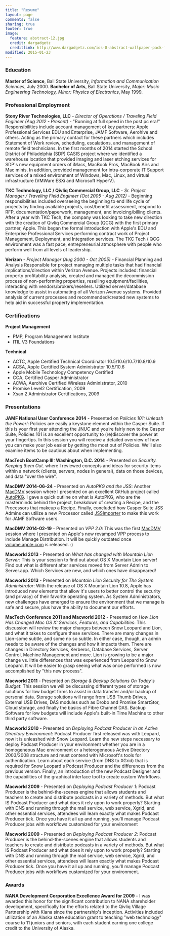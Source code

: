 ```yaml
---
title: "Resume"
layout: page
comments: false
sharing: true
footer: true
image:
  feature: abstract-12.jpg
  credit: dargadgetz
  creditlink: http://www.dargadgetz.com/ios-8-abstract-wallpaper-pack-for-iphone-5s-5c-and-ipod-touch-retina/
modified: 2015-01-23
---
```

### Education ###
**Master of Science**, Ball State University, *Information and Communication Sciences*, July 2000.
**Bachelor of Arts**, Ball State University, *Major: Music Engineering Technology, Minor: Physics of Electronics*, May 1999.

### Professional Employment ###
**Stony River Technologies, LLC** - *Director of Operations / Traveling Field Engineer (Aug 2012 - Present)* - "Running at full speed in the post pc era!"  Responsibilities include account management of key partners: Apple Professional Services EDU and Enterprise, JAMF Software, Aerohive and others.  Acting as the primary contact for these partners which includes Statement of Work review, scheduling, escalations, and management of remote field technicians.  In the first months of 2014 started the School District of Philadelphia (SDP) CASIS project where we identified a warehouse location that provided imaging and laser etching services for SDP's new equipment orders of iMacs, MacBook Pros, MacBook Airs and Mac minis.  In addition, provided management for intra-corporate IT Support services of a mixed environment of Windows, Mac, Linux, and virtual infrastructure (VMWare ESXi and Microsoft HyperV).  

**TKC Technology, LLC / Qivliq Commercial Group, LLC** - *Sr. Project Manager / Traveling Field Engineer (Oct 2005 - Aug 2012)* - Beginning responsibilities included overseeing the beginning to end life cycle of projects by finding available projects, cost/benefit assessment, respond to RFP, documentation/paperwork, management, and invoicing/billing clients. After a year with TKC Tech, the company was looking to take new direction with the creation of Qivliq Commercial Group (QCG) with the first primary partner, Apple. This began the formal introduction with Apple's EDU and Enterprise Professional Services performing contract work of Project Management, Deployment, and Integration services. The TKC Tech / QCG environment was a fast pace, entrepreneurial atmosphere with people who perform well from all levels of leadership.

**Verizon** - *Project Manager (Aug 2000 - Oct 2005)* - Financial Planning and Analysis Responsible for project managing multiple tasks that had financial implications/direction within Verizon Avenue. Projects included:  financial property profitability analysis, created and managed the decommission process of non-performing properties, reselling equipment/facilities, interacting with vendors/brokers/resellers. Utilized server/database knowledge to assist in automating of all Verizon Avenue systems. Provided analysis of current processes and recommended/created new systems to help aid in successful property implementation.

### Certifications ###

**Project Management**

*   PMP, Program Management Institute
*   ITIL V3 Foundations

**Technical**

*   ACTC, Apple Certified Technical Coordinator 10.5/10.6/10.7/10.8/10.9
*   ACSA, Apple Certified System Administrator 10.5/10.6
*   Apple Mobile Technology Competency Certified
*   CCA, Certified Casper Administrator
*   ACWA, Aerohive Certified Wireless Administrator, 2010
*   Promise Level2 Certification, 2009
*   Xsan 2 Administrator Certifications, 2009

### Presentations ###
**JAMF National User Conference 2014** - Presented on *Policies 101: Unleash the Power!*: Policies are easily a keystone element within the Casper Suite. If this is your first year attending the JNUC and you’re fairly new to the Casper Suite, Policies 101 is an excellent opportunity to (re)discover the power at your fingertips. In this session you will receive a detailed overview of how you can make your job easier by getting the most out of Policies. We’ll also examine items to be cautious about when implementing. 

**MacTech BootCamp III: Washington, D.C. 2014** - Presented on *Security. Keeping them Out.* where I reviewed concepts and ideas for security items within a network (clients, servers, nodes in general), data on those devices, and data "over the wire".

**MacDMV 2014-06-24** - Presented on *AutoPKG and the JSS*: Another [MacDMV](http://macdmv.com) session where I presented on an excellent GitHub project called [AutoPKG](https://github.com/autopkg/autopkg/wiki).  I gave a quick outline on what is AutoPKG, who are the masterminds behind the project, breakdown of creating a Recipe, and the Processors that makeup a Recipe.  Finally, concluded how Casper Suite JSS Admins can utilize a new Processor called [JSSImporter](https://github.com/arubdesu/jss-autopkg-addon) to make this work for JAMF Software users.

**MacDMV 2014-02-19** - Presented on *VPP 2.0*: This was the first [MacDMV](http://macdmv.com) session where I presented on Apple's new revamped VPP process to include Manage Distribution.  It will be quickly outdated once [volume.apple.com](http://volume.apple.com) is released.  :)

**Macworld 2013** - Presented on *What has changed with Mountain Lion Server*: This is your session to find out about OS X Mountain Lion server! Find out what is different after services moved from Server Admin to Server.app. Which Services are new, and which ones have disappeared!

**Macworld 2013** - Presented on *Mountain Lion Security for The System Administrator*: With the release of OS X Mountain Lion 10.8, Apple has introduced new elements that allow it's users to better control the security (and privacy) of their favorite operating system. As System Administrators, new challenges have emerged to ensure the environment that we manage is safe and secure, plus have the ability to document our efforts.

**MacTech Conference 2011 and Macworld 2012** - Presented on *How Lion Has Changed Mac OS X: Services, Features, and Capabilities*: This discussion will review the major changes between Snow Leopard and Lion, and what it takes to configure these services. There are many changes in Lion-some subtle, and some no so subtle. In either case, though, an admin needs to be aware of the changes and how it impacts them. There are changes in Directory Services, Kerberos, Database Services, Server Control, Machine Management and more. Lion is growing to be a major change vs. little differences that was experienced from Leopard to Snow Leopard. It will be easier to grasp seeing what was once performed is now accomplished by "this new process".

**Macworld 2011** - Presented on *Storage & Backup Solutions On Today's Budget*: This session we will be discussing different types of storage solutions for low budget firms to assist in data transfer and/or backup of personal data. Storage solutions will range from USB Thumb Drives, External USB Drives, DAS modules such as Drobo and Promise SmartStor, Cloud storage, and finally the basics of Fibre Channel DAS. Backup Software for low budgets will include Apple's built-in Time Machine to other third party software.

**Macworld 2010** - Presented on *Deploying Podcast Producer in an Active Directory Environment*: Podcast Producer first released was with Leopard, now it is unleashed with Snow Leopard. Learn the new steps necessary to deploy Podcast Producer in your environment whether you are in a homogeneous Mac environment or a heterogeneous Active Directory 2003/2008 structure and must contend with Microsoft's tools for authentication. Learn about each service (from DNS to XGrid) that is required for Snow Leopard's Podcast Producer and the differences from the previous version. Finally, an introduction of the new Podcast Designer and the capabilities of the graphical interface tool to create custom Workflows.

**Macworld 2009** - Presented on *Deploying Podcast Producer 1*: Podcast Producer is the behind-the-scenes engine that allows students and teachers to create and distribute podcasts in a variety of methods. But what IS Podcast Producer and what does it rely upon to work properly? Starting with DNS and running through the mail service, web service, Xgrid, and other essential services, attendees will learn exactly what makes Podcast Producer tick. Once you have it all up and running, you'll manage Podcast Producer jobs with workflows customized for your environment

**Macworld 2009** - Presented on *Deploying Podcast Producer 2*: Podcast Producer is the behind-the-scenes engine that allows students and teachers to create and distribute podcasts in a variety of methods. But what IS Podcast Producer and what does it rely upon to work properly? Starting with DNS and running through the mail service, web service, Xgrid, and other essential services, attendees will learn exactly what makes Podcast Producer tick. Once you have it all up and running, you'll manage Podcast Producer jobs with workflows customized for your environment.

### Awards ###
**NANA Development Corporation Excellence Award for 2009** - I was awarded this honor for the significant contribution to NANA shareholder development, specifically for the efforts related to the Qivliq Village Partnership with Kiana since the partnership's inception. Activities included utilization of an Alaska state education grant to teaching "web technology" course to 11 juniors and seniors, with each student earning one college credit to the University of Alaska.
